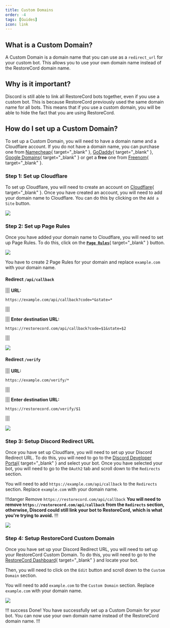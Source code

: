 ```yaml
---
title: Custom Domains
order: -4
tags: [Guides]
icon: link
---
```


## What is a Custom Domain?

A Custom Domain is a domain name that you can use as a `redirect_url` for your custom bot. This allows you to use your own domain name instead of the RestoreCord domain name.

## Why is it important?

Discord is still able to link all RestoreCord bots together, even if you use a custom bot. This is because RestoreCord previously used the same domain name for all bots. This means that if you use a custom domain, you will be able to hide the fact that you are using RestoreCord.

## How do I set up a Custom Domain?

To set up a Custom Domain, you will need to have a domain name and a Cloudflare account. If you do not have a domain name, you can purchase one from [Namecheap](https://www.namecheap.com/){ target="_blank" }, [GoDaddy](https://www.godaddy.com/){ target="_blank" }, [Google Domains](https://domains.google/){ target="_blank" } or get a **free** one from [Freenom](https://www.freenom.com/){ target="_blank" }.

### Step 1: Set up Cloudflare

To set up Cloudflare, you will need to create an account on [Cloudflare](https://www.cloudflare.com/){ target="_blank" }. Once you have created an account, you will need to add your domain name to Cloudflare. You can do this by clicking on the `Add a Site` button.

![](../static/DomainSetup/cloudflare_add_site.gif)

### Step 2: Set up Page Rules

Once you have added your domain name to Cloudflare, you will need to set up Page Rules. To do this, click on the [**`Page Rules`**](https://dash.cloudflare.com/?to=/:account/:zone/rules){ target="_blank" } button.

![](../static/DomainSetup/cloudflare_page_rules.gif)

You have to create 2 Page Rules for your domain and replace `example.com` with your domain name.

#### Redirect `/api/callback`

||| **URL:**

```
https://example.com/api/callback?code=*&state=*
```

|||

||| **Enter destination URL:**

```
https://restorecord.com/api/callback?code=$1&state=$2
```

|||

![](../static/DomainSetup/cloudflare_page_rules.png)

#### Redirect `/verify`

||| **URL:**

```
https://example.com/verify/*
```

|||

||| **Enter destination URL:**

```
https://restorecord.com/verify/$1
```

|||

![](../static/DomainSetup/cloudflare_page_rules_2.png)

### Step 3: Setup Discord Redirect URL

Once you have set up Cloudflare, you will need to set up your Discord Redirect URL. To do this, you will need to go to the [Discord Developer Portal](https://discord.com/developers/applications){ target="_blank" } and select your bot. Once you have selected your bot, you will need to go to the `OAuth2` tab and scroll down to the `Redirects` section.

You will need to add `https://example.com/api/callback` to the `Redirects` section. Replace `example.com` with your domain name.

!!!danger Remove `https://restorecord.com/api/callback`
**You will need to remove `https://restorecord.com/api/callback` from the `Redirects` section, otherwise, Discord could still link your bot to RestoreCord, which is what you're trying to avoid.**
!!!

![](../static/DomainSetup/discord_redirect_url.png)

### Step 4: Setup RestoreCord Custom Domain

Once you have set up your Discord Redirect URL, you will need to set up your RestoreCord Custom Domain. To do this, you will need to go to the [RestoreCord Dashboard](https://restr.co/bots){ target="_blank" } and locate your bot. 

Then, you will need to click on the `Edit` button and scroll down to the `Custom Domain` section.

You will need to add `example.com` to the `Custom Domain` section. Replace `example.com` with your domain name.

![](../static/DomainSetup/restorecord_custom_domain.png)

!!! success Done!
You have successfully set up a Custom Domain for your bot. You can now use your own domain name instead of the RestoreCord domain name.
!!!
